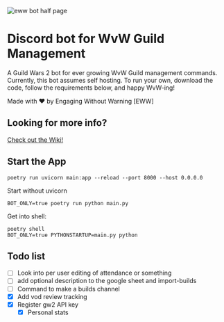 ![eww bot half page](https://github.com/darkharasho/eww-bot/assets/144265798/36832218-b1e3-4606-8483-057c50197a6f)

# Discord bot for WvW Guild Management

A Guild Wars 2 bot for ever growing WvW Guild management commands. Currently, this bot assumes self hosting. To run your own, download the code, follow the requirements below, and happy WvW-ing!

Made with ❤️ by Engaging Without Warning [EWW]

## Looking for more info?
[Check out the Wiki!](https://github.com/darkharasho/eww-bot/wiki)

## Start the App
```commandline
poetry run uvicorn main:app --reload --port 8000 --host 0.0.0.0
```
Start without uvicorn
```commandline
BOT_ONLY=true poetry run python main.py
```

Get into shell:
```commandline
poetry shell
BOT_ONLY=true PYTHONSTARTUP=main.py python
```

## Todo list

- [ ] Look into per user editing of attendance or something
- [ ] add optional description to the google sheet and import-builds
- [ ] Command to make a builds channel
- [x] Add vod review tracking
- [x] Register gw2 API key
  - [x] Personal stats
